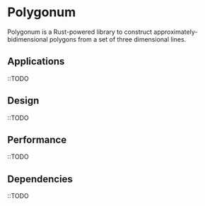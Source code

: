 # Polygonum

Polygonum is a Rust-powered library to construct approximately-bidimensional polygons from a set of three dimensional
lines.

## Applications

::TODO

## Design

::TODO

## Performance

::TODO

## Dependencies

::TODO

